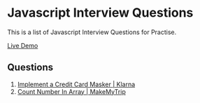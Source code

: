 # Javascript Interview Questions

This is a list of Javascript Interview Questions for Practise.

[Live Demo](https://javascriptiq.netlify.app)

## Questions
1. [Implement a Credit Card Masker | Klarna](https://javascriptiq.netlify.app/implement-a-credit-card-masker)
2. [Count Number In Array | MakeMyTrip](https://javascriptiq.netlify.app/count-number-in-array)